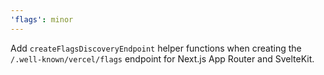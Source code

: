 ```yaml
---
'flags': minor
---
```


Add `createFlagsDiscoveryEndpoint` helper functions when creating the `/.well-known/vercel/flags` endpoint for Next.js App Router and SvelteKit.
